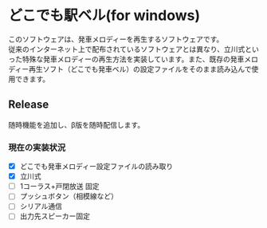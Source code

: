 # どこでも駅ベル(for windows)
このソフトウェアは、発車メロディーを再生するソフトウェアです。  
従来のインターネット上で配布されているソフトウェアとは異なり、立川式といった特殊な発車メロディーの再生方法を実装しています。また、既存の発車メロディー再生ソフト（どこでも発車ベル）の設定ファイルをそのまま読み込んで使用できます。

## Release
随時機能を追加し、β版を随時配信します。

### 現在の実装状況
- [x] どこでも発車メロディー設定ファイルの読み取り
- [x] 立川式
- [ ] 1コーラス+戸閉放送 固定
- [ ] プッシュボタン（相模線など）
- [ ] シリアル通信
- [ ] 出力先スピーカー固定
